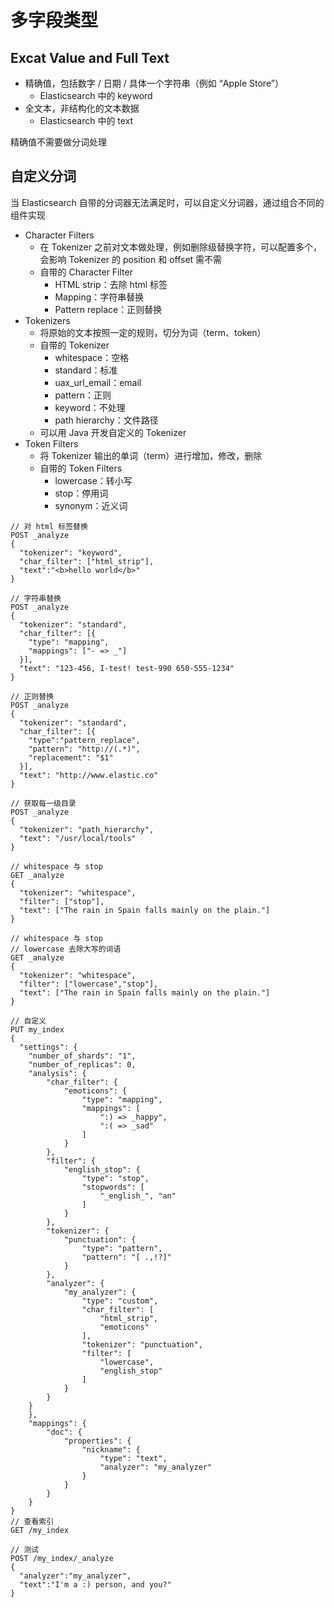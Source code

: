 # 多字段类型

## Excat Value and Full Text

* 精确值，包括数字 / 日期 / 具体一个字符串（例如 “Apple Store”）
  * Elasticsearch 中的 keyword
* 全文本，非结构化的文本数据
  * Elasticsearch 中的 text

精确值不需要做分词处理



## 自定义分词

当 Elasticsearch 自带的分词器无法满足时，可以自定义分词器，通过组合不同的组件实现

* Character Filters
  * 在 Tokenizer 之前对文本做处理，例如删除级替换字符，可以配置多个，会影响 Tokenizer 的 position 和 offset 需不需
  * 自带的 Character Filter
    * HTML strip：去除 html 标签
    * Mapping：字符串替换
    * Pattern replace：正则替换
* Tokenizers
  * 将原始的文本按照一定的规则，切分为词（term、token）
  * 自带的 Tokenizer
    * whitespace：空格
    * standard：标准
    * uax_url_email：email
    * pattern：正则
    * keyword：不处理
    * path hierarchy：文件路径
  * 可以用 Java 开发自定义的 Tokenizer
* Token Filters
  * 将 Tokenizer 输出的单词（term）进行增加，修改，删除
  * 自带的 Token Filters
    * lowercase：转小写
    * stop：停用词
    * synonym：近义词



```properties
// 对 html 标签替换
POST _analyze
{
  "tokenizer": "keyword",
  "char_filter": ["html_strip"],
  "text":"<b>hello world</b>"
}

// 字符串替换
POST _analyze
{
  "tokenizer": "standard",
  "char_filter": [{
    "type": "mapping",
    "mappings": ["- => _"]
  }],
  "text": "123-456, I-test! test-990 650-555-1234"
}

// 正则替换
POST _analyze
{
  "tokenizer": "standard",
  "char_filter": [{
    "type":"pattern_replace",
    "pattern": "http://(.*)",
    "replacement": "$1"
  }],
  "text": "http://www.elastic.co"
}

// 获取每一级目录
POST _analyze 
{
  "tokenizer": "path_hierarchy",
  "text": "/usr/local/tools"
}

// whitespace 与 stop
GET _analyze
{
  "tokenizer": "whitespace",
  "filter": ["stop"],
  "text": ["The rain in Spain falls mainly on the plain."]
}

// whitespace 与 stop
// lowercase 去除大写的词语
GET _analyze
{
  "tokenizer": "whitespace",
  "filter": ["lowercase","stop"],
  "text": ["The rain in Spain falls mainly on the plain."]
}

// 自定义
PUT my_index
{
  "settings": {
    "number_of_shards": "1",
    "number_of_replicas": 0, 
  	"analysis": {
  		"char_filter": {
  			"emoticons": {
  				"type": "mapping",
  				"mappings": [
  					":) => _happy",
  					":( => _sad"
  				]
  			}
  		},
  		"filter": {
  			"english_stop": {
  				"type": "stop",
  				"stopwords": [
  					"_english_", "an"
  				]
  			}
  		},
  		"tokenizer": {
  			"punctuation": {
  				"type": "pattern",
  				"pattern": "[ .,!?]"
  			}
  		},
  		"analyzer": {
  			"my_analyzer": {
  				"type": "custom",
  				"char_filter": [
  					"html_strip",
  					"emoticons"
  				],
  				"tokenizer": "punctuation",
  				"filter": [
  					"lowercase",
  					"english_stop"
  				]
  			}
  		}
  	}
	},
	"mappings": {
		"doc": {
			"properties": {
				"nickname": {
					"type": "text",
					"analyzer": "my_analyzer"
				}
			}
		}
	}
}
// 查看索引
GET /my_index

// 测试
POST /my_index/_analyze
{
  "analyzer":"my_analyzer",
  "text":"I'm a :) person, and you?"
}
```

